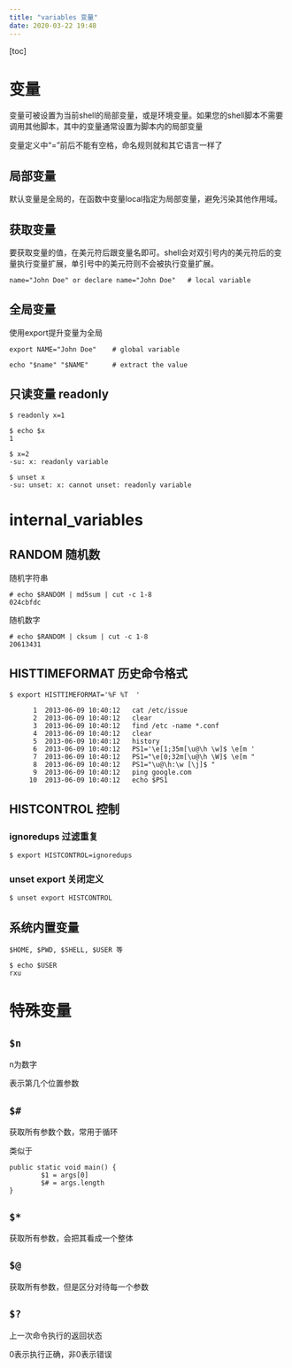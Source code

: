 ```yaml
---
title: "variables 变量"
date: 2020-03-22 19:48
---
```

[toc]





# 变量

变量可被设置为当前shell的局部变量，或是环境变量。如果您的shell脚本不需要调用其他脚本，其中的变量通常设置为脚本内的局部变量



变量定义中“=”前后不能有空格，命名规则就和其它语言一样了



## 局部变量

默认变量是全局的，在函数中变量local指定为局部变量，避免污染其他作用域。



## 获取变量

要获取变量的值，在美元符后跟变量名即可。shell会对双引号内的美元符后的变量执行变量扩展，单引号中的美元符则不会被执行变量扩展。

```
name="John Doe" or declare name="John Doe"   # local variable
```



## 全局变量

使用export提升变量为全局



```
export NAME="John Doe"    # global variable
```

```
echo "$name" "$NAME"      # extract the value
```



## 只读变量 readonly

```
$ readonly x=1

$ echo $x
1

$ x=2
-su: x: readonly variable

$ unset x
-su: unset: x: cannot unset: readonly variable
```





# internal_variables



## RANDOM 随机数

随机字符串

```
# echo $RANDOM | md5sum | cut -c 1-8
024cbfdc
```

随机数字

```
# echo $RANDOM | cksum | cut -c 1-8
20613431
```





## HISTTIMEFORMAT 历史命令格式

```
$ export HISTTIMEFORMAT='%F %T  '

      1  2013-06-09 10:40:12   cat /etc/issue
      2  2013-06-09 10:40:12   clear
      3  2013-06-09 10:40:12   find /etc -name *.conf
      4  2013-06-09 10:40:12   clear
      5  2013-06-09 10:40:12   history
      6  2013-06-09 10:40:12   PS1='\e[1;35m[\u@\h \w]$ \e[m '
      7  2013-06-09 10:40:12   PS1="\e[0;32m[\u@\h \W]$ \e[m "
      8  2013-06-09 10:40:12   PS1="\u@\h:\w [\j]$ "
      9  2013-06-09 10:40:12   ping google.com
     10  2013-06-09 10:40:12   echo $PS1
```



## HISTCONTROL 控制

### ignoredups 过滤重复

```
$ export HISTCONTROL=ignoredups
```



### unset export 关闭定义

```
$ unset export HISTCONTROL
```





## 系统内置变量

```
$HOME, $PWD, $SHELL, $USER 等
```



```
$ echo $USER
rxu
```





# 特殊变量



## `$n`

n为数字

表示第几个位置参数



## `$#` 

获取所有参数个数，常用于循环

类似于

```
public static void main() {
		$1 = args[0]
		$# = args.length
}
```



## `$*` 

获取所有参数，会把其看成一个整体





## `$@`

获取所有参数，但是区分对待每一个参数





## `$?`

上一次命令执行的返回状态

0表示执行正确，非0表示错误